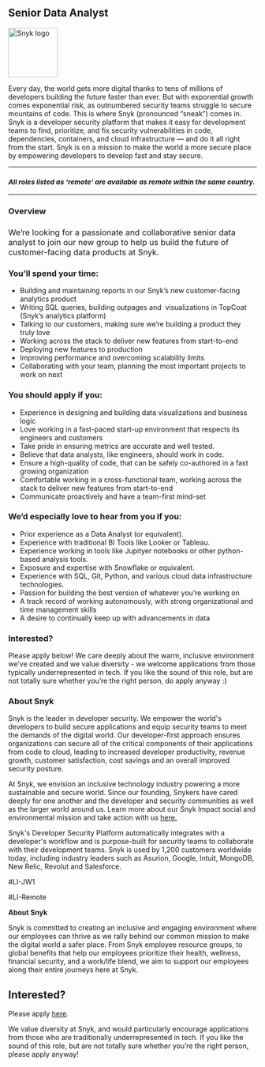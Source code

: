 Senior Data Analyst
---

<img src="https://res.cloudinary.com/snyk/image/upload/v1537345894/press-kit/brand/logo-black.png" width="100" alt="Snyk logo" />

<div class="content-intro"><p><span style="font-weight: 400;">Every day, the world gets more digital thanks to tens of millions of developers building the future faster than ever. But with exponential growth comes exponential risk, as outnumbered security teams struggle to secure mountains of code. This is where Snyk (pronounced “sneak”) comes in. Snyk is a developer security platform that makes it easy for development teams to find, prioritize, and fix security vulnerabilities in code, dependencies, containers, and cloud infrastructure — and do it all right from the start. Snyk is on a mission to make the world a more secure place by empowering developers to develop fast and stay secure.</span></p></div><hr>
<h3><em><strong><sub>All roles listed as ‘remote’ are available as remote within the same country.</sub></strong></em></h3>
<hr>
<h3><strong>Overview</strong></h3>
<h3><span style="font-weight: 400;">We’re looking for a passionate and collaborative senior data analyst to join our new group to help us build the future of customer-facing data products at Snyk.</span></h3>
<h3><strong>You’ll spend your time:</strong></h3>
<ul>
<li style="font-weight: 400;"><span style="font-weight: 400;">Building and maintaining reports in our Snyk’s new customer-facing analytics product</span></li>
<li style="font-weight: 400;"><span style="font-weight: 400;">Writing SQL queries, building outpages and&nbsp; visualizations in TopCoat (Snyk’s analytics platform)&nbsp;</span></li>
<li style="font-weight: 400;"><span style="font-weight: 400;">Talking to our customers, making sure we’re building a product they truly love</span></li>
<li style="font-weight: 400;"><span style="font-weight: 400;">Working across the stack to deliver new features from start-to-end</span></li>
<li style="font-weight: 400;"><span style="font-weight: 400;">Deploying new features to production</span></li>
<li style="font-weight: 400;"><span style="font-weight: 400;">Improving performance and overcoming scalability limits</span></li>
<li style="font-weight: 400;"><span style="font-weight: 400;">Collaborating with your team, planning the most important projects to work on next</span></li>
</ul>
<h3><strong>You should apply if you:</strong></h3>
<ul>
<li style="font-weight: 400;"><span style="font-weight: 400;">Experience in designing and building data visualizations and business logic&nbsp;</span></li>
<li style="font-weight: 400;"><span style="font-weight: 400;">Love working in a fast-paced start-up environment that respects its engineers and customers&nbsp;</span></li>
<li style="font-weight: 400;"><span style="font-weight: 400;">Take pride in ensuring metrics are accurate and well tested.</span></li>
<li style="font-weight: 400;"><span style="font-weight: 400;">Believe that data analysts, like engineers, should work in code.</span></li>
<li style="font-weight: 400;"><span style="font-weight: 400;">Ensure a high-quality of code, that can be safely co-authored in a fast growing organization</span></li>
<li style="font-weight: 400;"><span style="font-weight: 400;">Comfortable working in a cross-functional team, working across the stack to deliver new features from start-to-end</span></li>
<li style="font-weight: 400;"><span style="font-weight: 400;">Communicate proactively and have a team-first mind-set</span></li>
</ul>
<h3><strong>We’d especially love to hear from you if you:</strong></h3>
<ul>
<li style="font-weight: 400;"><span style="font-weight: 400;">Prior experience as a Data Analyst (or equivalent).</span></li>
<li style="font-weight: 400;"><span style="font-weight: 400;">Experience with traditional BI Tools like Looker or Tableau.</span></li>
<li style="font-weight: 400;"><span style="font-weight: 400;">Experience working in tools like Jupityer notebooks or other python-based analysis tools.</span></li>
<li style="font-weight: 400;"><span style="font-weight: 400;">Exposure and expertise with Snowflake or equivalent.&nbsp;</span></li>
<li style="font-weight: 400;"><span style="font-weight: 400;">Experience with SQL, Git, Python, and various cloud data infrastructure technologies.</span></li>
<li style="font-weight: 400;"><span style="font-weight: 400;">Passion for building the best version of whatever you’re working on</span></li>
<li style="font-weight: 400;"><span style="font-weight: 400;">A track record of working autonomously, with strong organizational and time management skills</span></li>
<li style="font-weight: 400;"><span style="font-weight: 400;">A desire to continually keep up with advancements in data</span></li>
</ul>
<h3><strong>Interested?</strong></h3>
<p><span style="font-weight: 400;">Please apply below! We care deeply about the warm, inclusive environment we’ve created and we value diversity - we welcome applications from those typically underrepresented in tech. If you like the sound of this role, but are not totally sure whether you’re the right person, do apply anyway :)</span></p>
<h3><strong>About Snyk</strong></h3>
<p><span style="font-weight: 400;">Snyk is the leader in developer security. We empower the world's developers to build secure applications and equip security teams to meet the demands of the digital world. Our developer-first approach ensures organizations can secure all of the critical components of their applications from code to cloud, leading to increased developer productivity, revenue growth, customer satisfaction, cost savings and an overall improved security posture.&nbsp;</span></p>
<p><span style="font-weight: 400;">At Snyk, we envision an inclusive technology industry powering a more sustainable and secure world. Since our founding, Snykers have cared deeply for one another and the developer and security communities as well as the larger world around us. Learn more about our Snyk Impact social and environmental mission and take action with us </span><a href="https://snyk.io/about/snyk-impact/"><span style="font-weight: 400;">here.</span></a></p>
<p><span style="font-weight: 400;">Snyk's Developer Security Platform automatically integrates with a developer's workflow and is purpose-built for security teams to collaborate with their development teams. Snyk is used by 1,200 customers worldwide today, including industry leaders such as Asurion, Google, Intuit, MongoDB, New Relic, Revolut and Salesforce.</span></p>
<p><span style="font-weight: 400;">#LI-JW1</span></p>
<p><span style="font-weight: 400;">#LI-Remote</span></p><div class="content-conclusion"><p><strong>About Snyk</strong></p>
<p><strong><span style="font-weight: 400;">Snyk is committed to creating an inclusive and engaging environment where our employees can thrive as we rally behind our common mission to make the digital world a safer place. From Snyk employee resource groups, to global benefits that help our employees prioritize their health, wellness, financial security, and a work/life blend, we aim to support our employees along their entire journeys here at Snyk. </span></strong></p></div>

Interested?
---

Please apply [here](https://boards.greenhouse.io/snyk/jobs/6271698002#app).

We value diversity at Snyk, and would particularly encourage applications from those who are traditionally underrepresented in tech.
If you like the sound of this role, but are not totally sure whether you’re the right person, please apply anyway!
